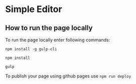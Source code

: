 # Simple Editor

## How to run the page locally
To run the page locally enter following commands:

`npm install -g gulp-cli`

`npm install`

`gulp`

To publish your page using github pages use `npm run deploy`
